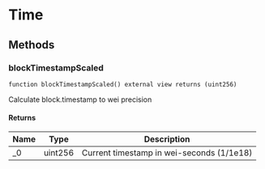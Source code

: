 # Time









## Methods

### blockTimestampScaled

```solidity
function blockTimestampScaled() external view returns (uint256)
```

Calculate block.timestamp to wei precision




#### Returns

| Name | Type | Description |
|---|---|---|
| _0 | uint256 | Current timestamp in wei-seconds (1/1e18)




